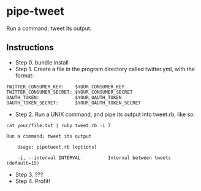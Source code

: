 pipe-tweet
==========

Run a command; tweet its output.

## Instructions


- Step 0. bundle install
- Step 1. Create a file in the program directory called twitter.yml, with the format:

```
TWITTER_CONSUMER_KEY:    $YOUR_CONSUMER_KEY
TWITTER_CONSUMER_SECRET: $YOUR_CONSUMER_SECRET
OAUTH_TOKEN:             $YOUR_OAUTH_TOKEN
OAUTH_TOKEN_SECRET:      $YOUR_OAUTH_TOKEN_SECRET
```


- Step 2. Run a UNIX command, and pipe its output into tweet.rb, like so:

```
cat your/file.txt | ruby tweet.rb -i 7
```

```
Run a command; tweet its output

    Usage: pipetweet.rb [options]

    -i, --interval INTERVAL          Interval between tweets (default=15)
```

- Step 3. ???
- Step 4. Profit!
